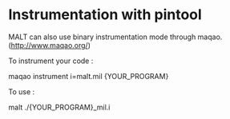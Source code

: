 Instrumentation with pintool
============================

MALT can also use binary instrumentation mode through maqao.
(http://www.maqao.org/)

To instrument your code :

maqao instrument i=malt.mil {YOUR_PROGRAM}

To use :

malt ./{YOUR_PROGRAM}_mil.i

